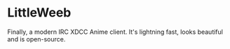 # LittleWeeb
Finally, a modern IRC XDCC Anime client.  It's lightning fast, looks beautiful and is open-source.
